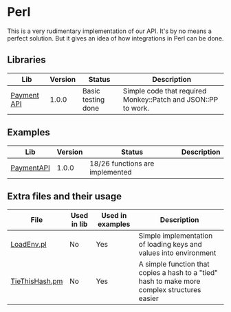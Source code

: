 # Perl

This is a very rudimentary implementation of our API. It's by no means a perfect solution. But it gives an idea of how integrations in Perl can be done.

## Libraries

| Lib                          | Version | Status             | Description                                                   |
| ---------------------------- | ------- | ------------------ | ------------------------------------------------------------- |
| [Payment API](PaymentAPI.pl) | 1.0.0   | Basic testing done | Simple code that required Monkey::Patch and JSON::PP to work. |

## Examples

| Lib                               | Version | Status                          | Description |
| --------------------------------- | ------- | ------------------------------- | ----------- |
| [PaymentAPI](examples/PaymentAPI) | 1.0.0   | 18/26 functions are implemented |             |

## Extra files and their usage

| File                             | Used in lib | Used in examples | Description                                                                                  |
| -------------------------------- | ----------- | ---------------- | -------------------------------------------------------------------------------------------- |
| [LoadEnv.pl](LoadEnv.pl)         | No          | Yes              | Simple implementation of loading keys and values into environment                            |
| [TieThisHash.pm](TieThisHash.pm) | No          | Yes              | A simple function that copies a hash to a "tied" hash to make more complex structures easier |
